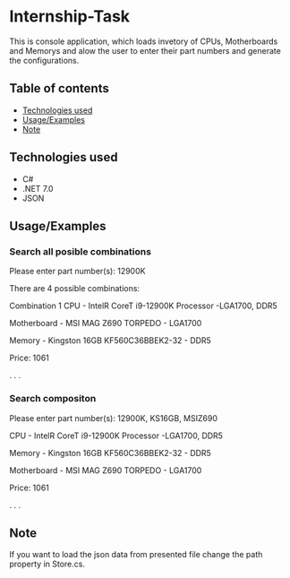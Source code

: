 # Internship-Task

This is console application, which loads invetory of CPUs, Motherboards and Memorys and alow the user to enter their part numbers and generate the configurations.

## Table of contents
- [Technologies used](#technologies-used)
- [Usage/Examples](#usageexamples)
- [Note](#note)

## Technologies used
- C#
- .NET 7.0
- JSON

## Usage/Examples

### Search all posible combinations
Please enter part number(s): 12900K

There are 4 possible combinations:

Combination 1
CPU - IntelR CoreT i9-12900K Processor -LGA1700, DDR5

Motherboard - MSI MAG Z690 TORPEDO - LGA1700

Memory - Kingston 16GB KF560C36BBEK2-32 - DDR5

Price: 1061

. . .

### Search compositon
Please enter part number(s): 12900K, KS16GB, MSIZ690

CPU - IntelR CoreT i9-12900K Processor -LGA1700, DDR5

Memory - Kingston 16GB KF560C36BBEK2-32 - DDR5

Motherboard - MSI MAG Z690 TORPEDO - LGA1700

Price: 1061

. . .

## Note
If you want to load the json data from presented file change the path property in Store.cs.
